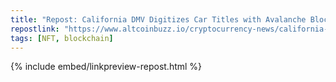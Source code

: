 ```yaml
---
title: "Repost: California DMV Digitizes Car Titles with Avalanche Blockchain - Altcoin Buzz"
repostlink: "https://www.altcoinbuzz.io/cryptocurrency-news/california-dmv-digitizes-car-titles-with-avalanche-blockchain/"
tags: [NFT, blockchain]
---
```


{% include embed/linkpreview-repost.html %}
